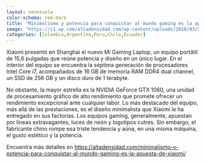 ```yaml
---
layout: venezuela
color-schema: red-dark
title: "Minimalismo y potencia para conquistar al mundo gaming es la apuesta de Xiaomi"
image: "https://i1.wp.com/altadensidad.com/wp-content/uploads/2018/03/Xiaomi-Mi-Gaming-Laptop.jpg"
categories: [Colombia,Argentina,Peru,Chile,Ecuador]
---
```


Xiaomi presentó en Shanghai el nuevo Mi Gaming Laptop, un equipo portátil de 15,6 pulgadas que reúne potencia y diseño en un único lugar. En el interior del equipo se encuentra la séptima generación de procesadores Intel Core i7, acompañados de 16 GB de memoria RAM DDR4 dual channel, un SSD de 256 GB y un disco duro de 1 terabyte.

No obstante, la mayor estrella es la NVIDIA GeForce GTX 1060, una unidad de procesamiento gráfico de alto rendimiento que promete ofrecer un rendimiento excepcional ante cualquier labor. Lo más destacado del equipo, más allá de las prestaciones, es el diseño minimalista que Xiaomi le ha entregado en sus factorías. Los equipos gaming, generalmente, apuestan por líneas extravagantes, luces de neón y logotipos cutres. Sin embargo, el fabricante chino rompe esa triste tendencia y aúna, en una misma máquina, el gusto estético y la potencia.

Encuentra más detalles en https://altadensidad.com/minimalismo-y-potencia-para-conquistar-al-mundo-gaming-es-la-apuesta-de-xiaomi/
